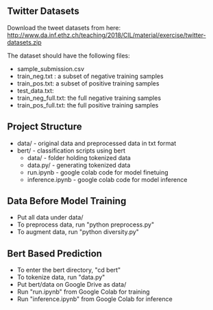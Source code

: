 ## Twitter Datasets
Download the tweet datasets from here:
http://www.da.inf.ethz.ch/teaching/2018/CIL/material/exercise/twitter-datasets.zip

The dataset should have the following files:
- sample_submission.csv
- train_neg.txt :  a subset of negative training samples
- train_pos.txt: a subset of positive training samples
- test_data.txt:
- train_neg_full.txt: the full negative training samples
- train_pos_full.txt: the full positive training samples


## Project Structure
- data/ - original data and preprocessed data in txt format
- bert/ - classification scripts using bert
    - data/ - folder holding tokenized data
    - data.py/ - generating tokenized data
    - run.ipynb - google colab code for model finetuing
    - inference.ipynb - google colab code for model inference


## Data Before Model Training
- Put all data under data/
- To preprocess data, run "python preprocess.py"
- To augment data, run "python diversity.py"


## Bert Based Prediction
- To enter the bert directory, "cd bert"
- To tokenize data, run "data.py"
- Put bert/data on Google Drive as data/
- Run "run.ipynb" from Google Colab for training
- Run "inference.ipynb" from Google Colab for inference



